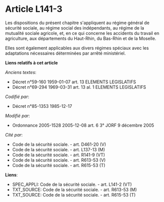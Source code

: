# Article L141-3

Les dispositions du présent chapitre s'appliquent au régime général de sécurité sociale, au régime social des indépendants,
au régime de la mutualité sociale agricole, et, en ce qui concerne les accidents du travail en agriculture, aux départements
du Haut-Rhin, du Bas-Rhin et de la Moselle. 

Elles sont également applicables aux divers régimes spéciaux avec les adaptations nécessaires déterminées par arrêté
ministériel.

**Liens relatifs à cet article**

_Anciens textes_:

  - Décret n°59-160 1959-01-07 art. 13 ELEMENTS LEGISLATIFS
  - Décret n°69-294 1969-03-31 art. 13 al. 1 ELEMENTS LEGISLATIFS

_Codifié par_:

  - Décret n°85-1353 1985-12-17

_Modifié par_:

  - Ordonnance 2005-1528 2005-12-08 art. 6 3° JORF 9 décembre 2005

_Cité par_:

  - Code de la sécurité sociale. - art. D461-20 (V)
  - Code de la sécurité sociale. - art. L137-13 (M)
  - Code de la sécurité sociale. - art. R141-9 (VT)
  - Code de la sécurité sociale. - art. R613-53 (V)
  - Code de la sécurité sociale. - art. R615-53 (T)

**Liens**:

  - SPEC_APPLI: Code de la sécurité sociale. - art. L141-2 (VT)
  - TXT_SOURCE: Code de la sécurité sociale. - art. R613-53 (M)
  - TXT_SOURCE: Code de la sécurité sociale. - art. R615-53 (T)
